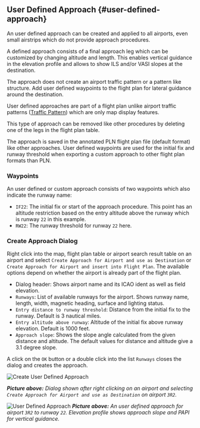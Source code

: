 ## User Defined Approach {#user-defined-approach}

An user defined approach can be created and applied to all airports, even small airstrips which do not provide approach procedures.

A defined approach consists of a final approach leg which can be customized by changing altitude and length. This enables vertical guidance in the elevation profile and allows to show ILS and/or VASI slopes at the destination.

The approach does not create an airport traffic pattern or a pattern like structure. Add user defined waypoints to the flight plan for lateral guidance around the destination.

User defined approaches are part of a flight plan unlike airport traffic patterns ([Traffic Pattern](TRAFFICPATTERN.md)) which are only map display features.

This type of approach can be removed like other procedures by deleting one of the legs in the flight plan table.

The approach is saved in the annotated PLN flight plan file (default format) like other approaches. User defined waypoints are used for the initial fix and runway threshold when exporting a custom approach to other flight plan formats than PLN.

### Waypoints

An user defined or custom approach consists of two waypoints which also indicate the runway name:

* `IF22`: The initial fix or start of the approach procedure. This point has an altitude restriction based on the entry altitude above the runway which is runway `22` in this example.
* `RW22`: The runway threshold for runway `22` here.

### Create Approach Dialog

Right click into the map, flight plan table or airport search result table on an airport and select `Create Approach for Airport and use as Destination` or `Create Approach for Airport and insert into Flight Plan`. The available options depend on whether the airport is already part of the flight plan.

* Dialog header: Shows airport name and its ICAO ident as well as field elevation.
* `Runways`: List of available runways for the airport. Shows runway name, length, width, magnetic heading, surface and lighting status.
* `Entry distance to runway threshold`: Distance from the initial fix to the runway. Default is 3 nautical miles.
* `Entry altitude above runway`: Altitude of the initial fix above runway elevation. Default is 1000 feet.
* `Approach slope`: Shows the slope angle calculated from the given distance and altitude. The default values for distance and altitude give a 3.1 degree slope.

A click on the `OK` button or a double click into the list `Runways` closes the dialog and creates the approach.

![Create User Defined Approach](../images/proc_custom.jpg "Create User Defined Approach")

_**Picture above:** Dialog shown after right clicking on an airport and selecting `Create Approach for Airport and use as Destination` on airport `3R2`._

![User Defined Approach](../images/proc_custom_map.jpg "User Defined Approach")
_**Picture above:** An user defined approach for airport `3R2` to runway `22`. Elevation profile shows approach slope and PAPI for vertical guidance._
